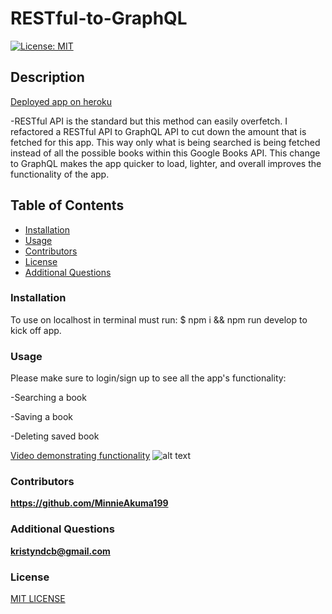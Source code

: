 # RESTful-to-GraphQL

[![License: MIT](https://img.shields.io/badge/License-MIT-yellow.svg)](https://opensource.org/licenses/MIT)

## Description

[Deployed app on heroku](https://restful-to-graphql.herokuapp.com/)

-RESTful API is the standard but this method can easily overfetch. I refactored a RESTful API to GraphQL API to cut down the amount that is fetched for this app. This way only what is being searched is being fetched instead of all the possible books within this Google Books API. This change to GraphQL makes the app quicker to load, lighter, and overall improves the functionality of the app.

## Table of Contents

- [Installation](#installation)
- [Usage](#usage)
- [Contributors](#contributors)
- [License](#license)
- [Additional Questions](#additional-questions)

### Installation

To use on localhost in terminal must run:
$ npm i && npm run develop to kick off app.

### Usage

Please make sure to login/sign up to see all the app's functionality:

-Searching a book

-Saving a book

-Deleting saved book

[Video demonstrating functionality](https://drive.google.com/file/d/1UEgfuOwvxXG7fNw-wRJHOKGGUnT2pRHl/view)
![alt text](Assets/Graphql-gif.gif)

### Contributors

**https://github.com/MinnieAkuma199**

### Additional Questions

**kristyndcb@gmail.com**

### License

[MIT LICENSE](https://github.com/MinnieAkuma199/RESTful-to-GraphQL/blob/main/LICENSE)
